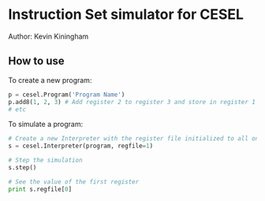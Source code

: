 # Instruction Set simulator for CESEL #

Author: Kevin Kiningham

## How to use ##

To create a new program:

```python
p = cesel.Program('Program Name')
p.add8(1, 2, 3) # Add register 2 to register 3 and store in register 1
# etc
```

To simulate a program:

```python
# Create a new Interpreter with the register file initialized to all ones
s = cesel.Interpreter(program, regfile=1)

# Step the simulation
s.step()

# See the value of the first register
print s.regfile[0]
```
